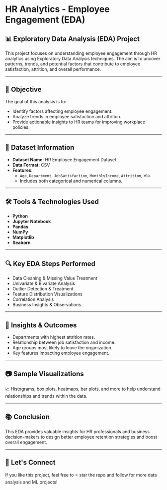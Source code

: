 # HR Analytics - Employee Engagement (EDA)

## 📊 Exploratory Data Analysis (EDA) Project

This project focuses on understanding employee engagement through HR analytics using Exploratory Data Analysis techniques. The aim is to uncover patterns, trends, and potential factors that contribute to employee satisfaction, attrition, and overall performance.

---

## 🧠 Objective

The goal of this analysis is to:
- Identify factors affecting employee engagement.
- Analyze trends in employee satisfaction and attrition.
- Provide actionable insights to HR teams for improving workplace policies.

---

## 📁 Dataset Information

- **Dataset Name**: HR Employee Engagement Dataset
- **Data Format**: CSV
- **Features**:
  - `Age`, `Department`, `JobSatisfaction`, `MonthlyIncome`, `Attrition`, etc.
  - Includes both categorical and numerical columns.

---

## 🛠️ Tools & Technologies Used

- **Python**
- **Jupyter Notebook**
- **Pandas**
- **NumPy**
- **Matplotlib**
- **Seaborn**

---

## 🔍 Key EDA Steps Performed

- Data Cleaning & Missing Value Treatment
- Univariate & Bivariate Analysis
- Outlier Detection & Treatment
- Feature Distribution Visualizations
- Correlation Analysis
- Business Insights & Observations

---

## 📌 Insights & Outcomes

- Departments with highest attrition rates.
- Relationship between job satisfaction and income.
- Age groups most likely to leave the organization.
- Key features impacting employee engagement.

---

## 📷 Sample Visualizations

📈 Histograms, box plots, heatmaps, bar plots, and more to help understand relationships and trends within the data.

---

## 📚 Conclusion

This EDA provides valuable insights for HR professionals and business decision-makers to design better employee retention strategies and boost overall engagement.

---

## 🤝 Let's Connect

If you like this project, feel free to ⭐ star the repo and follow for more data analysis and ML projects!

